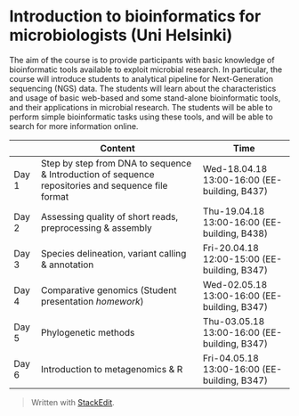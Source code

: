 ﻿# Introduction to bioinformatics for microbiologists (Uni Helsinki)
The aim of the course is to provide participants with basic knowledge of bioinformatic tools available to exploit microbial research. In particular, the course will introduce students to analytical pipeline for Next-Generation sequencing (NGS) data. The students will learn about the characteristics and usage of basic web-based and some stand-alone bioinformatic tools, and their applications in microbial research. The students will be able to perform simple bioinformatic tasks using these tools, and will be able to search for more information online.

|                |Content                          |Time                         |
|--------------------|-------------------------------|-----------------------------|
|Day 1  |Step by step from DNA to sequence & Introduction of sequence repositories and sequence file format|Wed-18.04.18 13:00-16:00 (EE-building, B437)|
|Day 2  |Assessing quality of short reads, preprocessing & assembly|Thu-19.04.18 13:00-16:00 (EE-building, B438)|
|Day 3  |Species delineation, variant calling & annotation|Fri-20.04.18 12:00-15:00 (EE-building, B347)|
|Day 4   |Comparative genomics (Student presentation *homework*)|Wed-02.05.18 13:00-16:00 (EE-building, B347)|
|Day 5   | Phylogenetic methods|Thu-03.05.18 13:00-16:00 (EE-building, B347)|
|Day 6   |Introduction to metagenomics & R|Fri-04.05.18 13:00-16:00 (EE-building, B347)|


> Written with [StackEdit](https://stackedit.io/).
